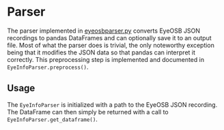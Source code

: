 # Parser

The parser implemented in [eyeosbparser.py](/pyosb/fileio/eyeosbparser.py) converts EyeOSB JSON recordings to pandas DataFrames and can optionally save it to an output file.
Most of what the parser does is trivial, the only noteworthy exception being that it modifies the JSON data so that pandas can interpret it correctly.
This preprocessing step is implemented and documented in `EyeInfoParser.preprocess()`.

## Usage

The `EyeInfoParser` is initialized with a path to the EyeOSB JSON recording.
The DataFrame can then simply be returned with a call to `EyeInfoParser.get_dataframe()`.
